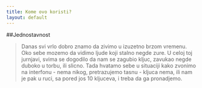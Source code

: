 ```yaml
---
title: Kome ovo koristi?
layout: default
---
```


##Jednostavnost

> Danas svi vrlo dobro znamo da zivimo u izuzetno brzom vremenu. Oko sebe mozemo da vidimo ljude koji stalno negde zure. U celoj toj jurnjavi, svima se dogodilo da nam se zagubio kljuc, zavukao negde duboko u torbu, ili slicno. Tada hvatamo sebe u situaciji kako zvonimo na interfonu - nema nikog, pretrazujemo tasnu - kljuca nema, ili nam je pak u ruci, sa pored jos 10 kljuceva, i treba da ga pronadjemo.

